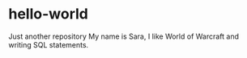 # hello-world
Just another repository
My name is Sara, I like World of Warcraft and writing SQL statements.
